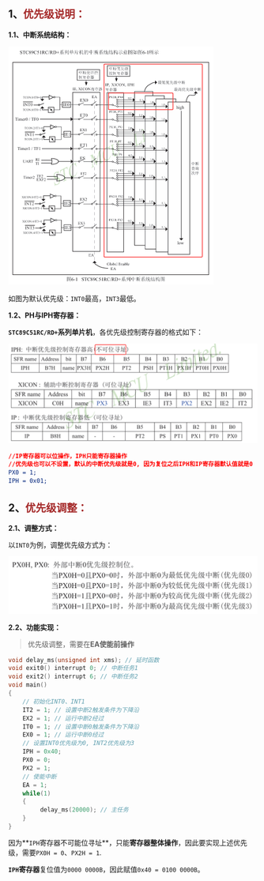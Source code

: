 ## 1、<span style="color:brown">优先级说明：</span>

**1.1、中断系统结构：**

<img src="https://raw.githubusercontent.com/root-bine/image/main/Typora-image/External_Interrupt07.png" alt="image-20250912183733783" style="zoom:50%;" />

如图为默认优先级：`INT0`最高，`INT3`最低。

**1.2、PH与IPH寄存器：**

**`STC89C51RC/RD+`系列单片机**，各优先级控制寄存器的格式如下：

<img src="https://raw.githubusercontent.com/root-bine/image/main/Typora-image/External_Interrupt08.png" alt="image-20250912190135949" style="zoom:67%;" />

```cmake
//IP寄存器可以位操作，IPH只能寄存器操作
//优先级也可以不设置，默认的中断优先级就是0, 因为复位之后IPH和IP寄存器默认值就是0
PX0 = 1;
IPH = 0x01;
```



## 2、<span style="color:brown">优先级调整：</span>

**2.1、调整方式：**

以`INT0`为例，调整优先级方式为：

<img src="https://raw.githubusercontent.com/root-bine/image/main/Typora-image/External_Interrupt09.png" alt="image-20250912185813669" style="zoom:80%;" />

**2.2、功能实现：**

> 优先级调整，需要在**EA使能前操作** 

```c
void delay_ms(unsigned int xms); // 延时函数
void exit0() interrupt 0; // 中断任务1
void exit2() interrupt 6; // 中断任务2
void main()
{
    // 初始化INT0、INT1
    IT2 = 1; // 设置中断2触发条件为下降沿
    EX2 = 1; // 运行中断2经过
	IT0 = 1; // 设置中断0触发条件为下降沿
	EX0 = 1; // 运行中断0经过
	// 设置INT0优先级为0, INT2优先级为3	
	IPH = 0x40;
	PX0 = 0;
	PX2 = 1;
	// 使能中断
	EA = 1;
    while(1)
    {
         delay_ms(20000); // 主任务
    }                
}

```

因为**`IPH`寄存器不可能位寻址**，只能**寄存器整体操作**，因此要实现上述优先级，需要`PX0H = 0`、`PX2H = 1`.

**`IPH`寄存器**复位值为`0000 0000B`，因此赋值`0x40 = 0100 0000B`。
